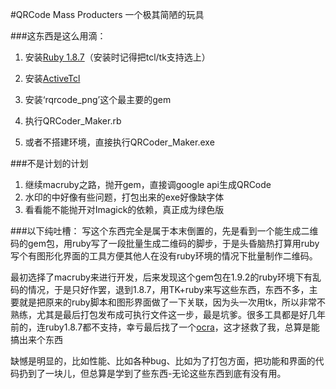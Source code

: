 #QRCode Mass Producters
一个极其简陋的玩具

###这东西是这么用滴：

1. 安装[Ruby 1.8.7](http://rubyinstaller.org/downloads)（安装时记得把tcl/tk支持选上）
2. 安装[ActiveTcl](http://www.activestate.com/activetcl/downloads)
3. 安装‘rqrcode_png’这个最主要的gem

4. 执行QRCoder_Maker.rb
5. 或者不搭建环境，直接执行QRCoder_Maker.exe

###不是计划的计划

1. 继续macruby之路，抛开gem，直接调google api生成QRCode
2. 水印的中好像有些问题，打包出来的exe好像缺字体
3. 看看能不能抛开对Imagick的依赖，真正成为绿色版

###以下纯吐槽：
写这个东西完全是属于本末倒置的，先是看到一个能生成二维码的gem包，用ruby写了一段批量生成二维码的脚步，于是头昏脑热打算用ruby写个有图形化界面的工具方便其他人在没有ruby环境的情况下批量制作二维码。

最初选择了macruby来进行开发，后来发现这个gem包在1.9.2的ruby环境下有乱码的情况，于是只好作罢，退到1.8.7，用TK+ruby来写这些东西，东西不多，主要就是把原来的ruby脚本和图形界面做了一下关联，因为头一次用tk，所以非常不熟练，尤其是最后打包发布成可执行文件这一步，最是坑爹。很多工具都是好几年前的，连ruby1.8.7都不支持，幸亏最后找了一个[ocra](http://ocra.rubyforge.org/)，这才拯救了我，总算是能搞出来个东西

缺憾是明显的，比如性能、比如各种bug、比如为了打包方面，把功能和界面的代码扔到了一块儿，但总算是学到了些东西-无论这些东西到底有没有用。